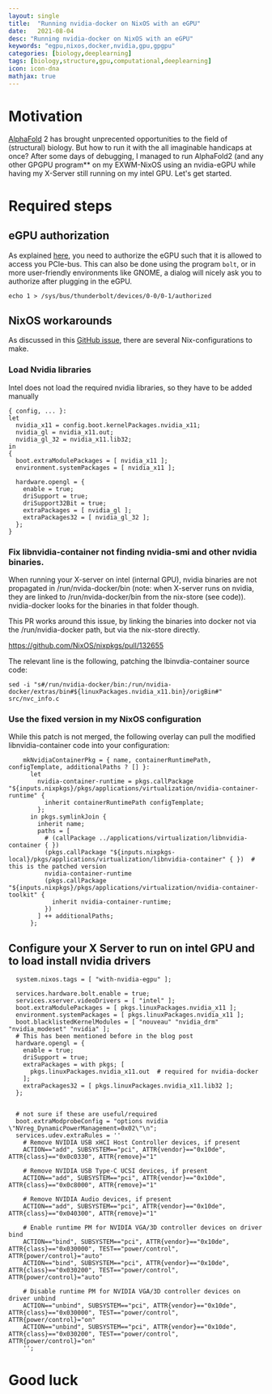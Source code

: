 ```yaml
---
layout: single
title:  "Running nvidia-docker on NixOS with an eGPU"
date:   2021-08-04
desc: "Running nvidia-docker on NixOS with an eGPU"
keywords: "egpu,nixos,docker,nvidia,gpu,gpgpu"
categories: [biology,deeplearning]
tags: [biology,structure,gpu,computational,deeplearning]
icon: icon-dna
mathjax: true
---
```


# Motivation

[AlphaFold](https://github.com/deepmind/alphafold/) 2 has brought unprecented opportunities to the field of (structural) biology. But how to run it with the all imaginable handicaps at once? After some days of debugging, I managed to run AlphaFold2 (and any other GPGPU program** on my EXWM-NixOS using an nvidia-eGPU while having my X-Server still running on my intel GPU. Let's get started.

# Required steps
## eGPU authorization

As explained [here](http://www.pocketnix.org/posts/eGPUs%20under%20Linux%3A%20an%20advanced%20guide), you need to authorize the eGPU such that it is allowed to access you PCIe-bus. This can also be done using the program `bolt`, or in more user-friendly environments like GNOME, a dialog will nicely ask you to authorize after plugging in the eGPU.

```
echo 1 > /sys/bus/thunderbolt/devices/0-0/0-1/authorized
```

## NixOS workarounds

As discussed in this [GitHub issue](https://github.com/NixOS/nixpkgs/issues/131608), there are several Nix-configurations to make.

### Load Nvidia libraries

Intel does not load the required nvidia libraries, so they have to be added manually
```
{ config, ... }:
let
  nvidia_x11 = config.boot.kernelPackages.nvidia_x11;
  nvidia_gl = nvidia_x11.out;
  nvidia_gl_32 = nvidia_x11.lib32;
in
{
  boot.extraModulePackages = [ nvidia_x11 ];
  environment.systemPackages = [ nvidia_x11 ];

  hardware.opengl = {
    enable = true;
    driSupport = true;
    driSupport32Bit = true;
    extraPackages = [ nvidia_gl ];
    extraPackages32 = [ nvidia_gl_32 ];
  };
}
```

### Fix libnvidia-container not finding nvidia-smi and other nvidia binaries.

When running your X-server on intel (internal GPU), nvidia binaries are not propagated in /run/nvida-docker/bin (note: when X-server runs on nvidia, they are linked to /run/nvida-docker/bin from the nix-store (see code)). nvidia-docker looks for the binaries in that folder though. 

This PR works around this issue, by linking the binaries into docker not via the /run/nvidia-docker path, but via the nix-store directly.

https://github.com/NixOS/nixpkgs/pull/132655

The relevant line is the following, patching the lbinvdia-container source code:

```
sed -i "s#/run/nvidia-docker/bin:/run/nvidia-docker/extras/bin#${linuxPackages.nvidia_x11.bin}/origBin#" src/nvc_info.c
```

### Use the fixed version in my NixOS configuration

While this patch is not merged, the following overlay can pull the modified libnvidia-container code into your configuration:

```
    mkNvidiaContainerPkg = { name, containerRuntimePath, configTemplate, additionalPaths ? [] }:
      let
        nvidia-container-runtime = pkgs.callPackage "${inputs.nixpkgs}/pkgs/applications/virtualization/nvidia-container-runtime" {
          inherit containerRuntimePath configTemplate;
        };
      in pkgs.symlinkJoin {
        inherit name;
        paths = [
          # (callPackage ../applications/virtualization/libnvidia-container { })
          (pkgs.callPackage "${inputs.nixpkgs-local}/pkgs/applications/virtualization/libnvidia-container" { })  # this is the patched version
          nvidia-container-runtime
          (pkgs.callPackage "${inputs.nixpkgs}/pkgs/applications/virtualization/nvidia-container-toolkit" {
            inherit nvidia-container-runtime;
          })
        ] ++ additionalPaths;
      };
```


## Configure your X Server to run on intel GPU and to load install nvidia drivers

```
  system.nixos.tags = [ "with-nvidia-egpu" ];

  services.hardware.bolt.enable = true;
  services.xserver.videoDrivers = [ "intel" ];
  boot.extraModulePackages = [ pkgs.linuxPackages.nvidia_x11 ];
  environment.systemPackages = [ pkgs.linuxPackages.nvidia_x11 ];
  boot.blacklistedKernelModules = [ "nouveau" "nvidia_drm" "nvidia_modeset" "nvidia" ];
  # This has been mentioned before in the blog post
  hardware.opengl = {
    enable = true;
    driSupport = true;
    extraPackages = with pkgs; [
      pkgs.linuxPackages.nvidia_x11.out  # required for nvidia-docker
    ];
    extraPackages32 = [ pkgs.linuxPackages.nvidia_x11.lib32 ];
  };
  
  
  # not sure if these are useful/required
  boot.extraModprobeConfig = "options nvidia \"NVreg_DynamicPowerManagement=0x02\"\n";
  services.udev.extraRules = ''
    # Remove NVIDIA USB xHCI Host Controller devices, if present
    ACTION=="add", SUBSYSTEM=="pci", ATTR{vendor}=="0x10de", ATTR{class}=="0x0c0330", ATTR{remove}="1"

    # Remove NVIDIA USB Type-C UCSI devices, if present
    ACTION=="add", SUBSYSTEM=="pci", ATTR{vendor}=="0x10de", ATTR{class}=="0x0c8000", ATTR{remove}="1"

    # Remove NVIDIA Audio devices, if present
    ACTION=="add", SUBSYSTEM=="pci", ATTR{vendor}=="0x10de", ATTR{class}=="0x040300", ATTR{remove}="1"

    # Enable runtime PM for NVIDIA VGA/3D controller devices on driver bind
    ACTION=="bind", SUBSYSTEM=="pci", ATTR{vendor}=="0x10de", ATTR{class}=="0x030000", TEST=="power/control", ATTR{power/control}="auto"
    ACTION=="bind", SUBSYSTEM=="pci", ATTR{vendor}=="0x10de", ATTR{class}=="0x030200", TEST=="power/control", ATTR{power/control}="auto"

    # Disable runtime PM for NVIDIA VGA/3D controller devices on driver unbind
    ACTION=="unbind", SUBSYSTEM=="pci", ATTR{vendor}=="0x10de", ATTR{class}=="0x030000", TEST=="power/control", ATTR{power/control}="on"
    ACTION=="unbind", SUBSYSTEM=="pci", ATTR{vendor}=="0x10de", ATTR{class}=="0x030200", TEST=="power/control", ATTR{power/control}="on"
    '';
```



# Good luck 


